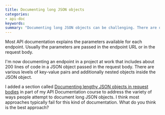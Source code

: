 ```yaml
---
title: Documenting long JSON objects
categories:
- api-doc
keywords: 
summary: "Documenting long JSON objects can be challenging. There are different approaches to take, but none really handles long, unwieldy JSON objects very well. I updated my API doc course topic with a section comparing the various approaches."
---
```


Most API documentation explains the parameters available for each endpoint. Usually the parameters are passed in the endpoint URL or in the request body. 

I'm now documenting an endpoint in a project at work that includes about 200 lines of code in a JSON object passed in the request body. There are various levels of key-value pairs and additionally nested objects inside the JSON object.

I added a section called [Documenting lengthy JSON objects in request bodies](http://idratherbewriting.com/docapis_doc_parameters/#documenting-lengthy-json-objects-in-request-bodies) in part of my API Documentation course to address the variety of ways people attempt to document long JSON objects. I think most approaches typically fail for this kind of documentation. What do you think is the best approach?
